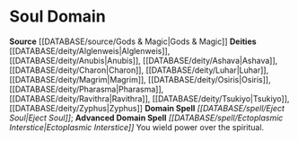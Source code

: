 ﻿---
advanced_domain_spell: '[[DATABASE/spell/Ectoplasmic Interstice|Ectoplasmic Interstice]]'
deity:
- '[[DATABASE/deity/Alglenweis|Alglenweis]]'
- '[[DATABASE/deity/Anubis|Anubis]]'
- '[[DATABASE/deity/Ashava|Ashava]]'
- '[[DATABASE/deity/Charon|Charon]]'
- '[[DATABASE/deity/Luhar|Luhar]]'
- '[[DATABASE/deity/Magrim|Magrim]]'
- '[[DATABASE/deity/Osiris|Osiris]]'
- '[[DATABASE/deity/Pharasma|Pharasma]]'
- '[[DATABASE/deity/Ravithra|Ravithra]]'
- '[[DATABASE/deity/Tsukiyo|Tsukiyo]]'
- '[[DATABASE/deity/Zyphus|Zyphus]]'
domain:
- '[[DATABASE/domain/Soul Domain|Soul]]'
domain_spell: '[[DATABASE/spell/Eject Soul|Eject Soul]]'
id: '51'
name: Soul Domain
rarity: Common
source: '[[DATABASE/source/Gods & Magic|Gods & Magic]]'
type: Domain

---
# Soul Domain

**Source** [[DATABASE/source/Gods & Magic|Gods & Magic]] 
**Deities** [[DATABASE/deity/Alglenweis|Alglenweis]], [[DATABASE/deity/Anubis|Anubis]], [[DATABASE/deity/Ashava|Ashava]], [[DATABASE/deity/Charon|Charon]], [[DATABASE/deity/Luhar|Luhar]], [[DATABASE/deity/Magrim|Magrim]], [[DATABASE/deity/Osiris|Osiris]], [[DATABASE/deity/Pharasma|Pharasma]], [[DATABASE/deity/Ravithra|Ravithra]], [[DATABASE/deity/Tsukiyo|Tsukiyo]], [[DATABASE/deity/Zyphus|Zyphus]]
**Domain Spell** _[[DATABASE/spell/Eject Soul|Eject Soul]]_; **Advanced Domain Spell** _[[DATABASE/spell/Ectoplasmic Interstice|Ectoplasmic Interstice]]_
You wield power over the spiritual.